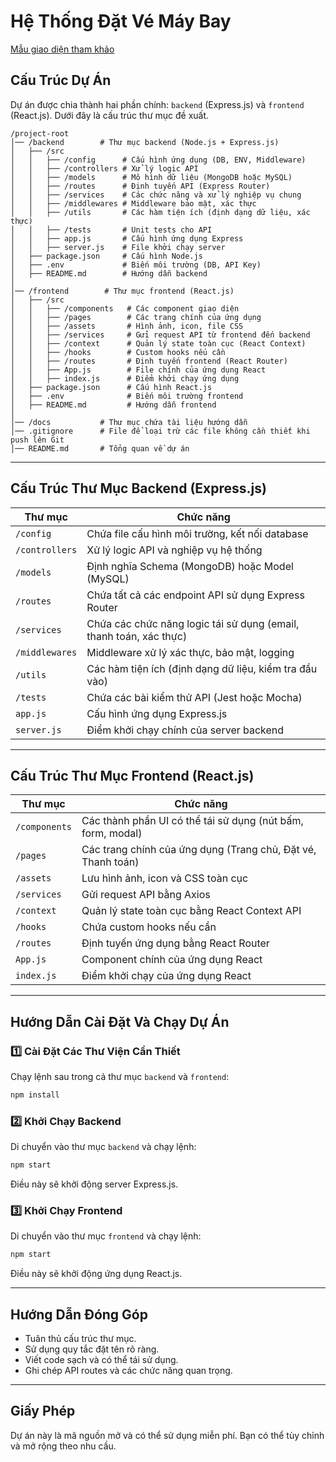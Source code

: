 # **Hệ Thống Đặt Vé Máy Bay**

[Mẫu giao diện tham khảo](https://vemaybay.vn/vi)

## **Cấu Trúc Dự Án**

Dự án được chia thành hai phần chính: `backend` (Express.js) và `frontend` (React.js). Dưới đây là cấu trúc thư mục đề xuất.

```
/project-root
│── /backend        # Thư mục backend (Node.js + Express.js)
│   ├── /src
│   │   ├── /config      # Cấu hình ứng dụng (DB, ENV, Middleware)
│   │   ├── /controllers # Xử lý logic API
│   │   ├── /models      # Mô hình dữ liệu (MongoDB hoặc MySQL)
│   │   ├── /routes      # Định tuyến API (Express Router)
│   │   ├── /services    # Các chức năng và xử lý nghiệp vụ chung
│   │   ├── /middlewares # Middleware bảo mật, xác thực
│   │   ├── /utils       # Các hàm tiện ích (định dạng dữ liệu, xác thực)
│   │   ├── /tests       # Unit tests cho API
│   │   ├── app.js       # Cấu hình ứng dụng Express
│   │   ├── server.js    # File khởi chạy server
│   ├── package.json     # Cấu hình Node.js
│   ├── .env             # Biến môi trường (DB, API Key)
│   ├── README.md        # Hướng dẫn backend
│
│── /frontend        # Thư mục frontend (React.js)
│   ├── /src
│   │   ├── /components   # Các component giao diện
│   │   ├── /pages        # Các trang chính của ứng dụng
│   │   ├── /assets       # Hình ảnh, icon, file CSS
│   │   ├── /services     # Gửi request API từ frontend đến backend
│   │   ├── /context      # Quản lý state toàn cục (React Context)
│   │   ├── /hooks        # Custom hooks nếu cần
│   │   ├── /routes       # Định tuyến frontend (React Router)
│   │   ├── App.js        # File chính của ứng dụng React
│   │   ├── index.js      # Điểm khởi chạy ứng dụng
│   ├── package.json      # Cấu hình React.js
│   ├── .env              # Biến môi trường frontend
│   ├── README.md         # Hướng dẫn frontend
│
│── /docs           # Thư mục chứa tài liệu hướng dẫn
│── .gitignore      # File để loại trừ các file không cần thiết khi push lên Git
│── README.md       # Tổng quan về dự án
```

---

## **Cấu Trúc Thư Mục Backend (Express.js)**

| **Thư mục**    | **Chức năng**                                                      |
| -------------- | ------------------------------------------------------------------ |
| `/config`      | Chứa file cấu hình môi trường, kết nối database                    |
| `/controllers` | Xử lý logic API và nghiệp vụ hệ thống                              |
| `/models`      | Định nghĩa Schema (MongoDB) hoặc Model (MySQL)                     |
| `/routes`      | Chứa tất cả các endpoint API sử dụng Express Router                |
| `/services`    | Chứa các chức năng logic tái sử dụng (email, thanh toán, xác thực) |
| `/middlewares` | Middleware xử lý xác thực, bảo mật, logging                        |
| `/utils`       | Các hàm tiện ích (định dạng dữ liệu, kiểm tra đầu vào)             |
| `/tests`       | Chứa các bài kiểm thử API (Jest hoặc Mocha)                        |
| `app.js`       | Cấu hình ứng dụng Express.js                                       |
| `server.js`    | Điểm khởi chạy chính của server backend                            |

---

## **Cấu Trúc Thư Mục Frontend (React.js)**

| **Thư mục**   | **Chức năng**                                                |
| ------------- | ------------------------------------------------------------ |
| `/components` | Các thành phần UI có thể tái sử dụng (nút bấm, form, modal)  |
| `/pages`      | Các trang chính của ứng dụng (Trang chủ, Đặt vé, Thanh toán) |
| `/assets`     | Lưu hình ảnh, icon và CSS toàn cục                           |
| `/services`   | Gửi request API bằng Axios                                   |
| `/context`    | Quản lý state toàn cục bằng React Context API                |
| `/hooks`      | Chứa custom hooks nếu cần                                    |
| `/routes`     | Định tuyến ứng dụng bằng React Router                        |
| `App.js`      | Component chính của ứng dụng React                           |
| `index.js`    | Điểm khởi chạy của ứng dụng React                            |

---

## **Hướng Dẫn Cài Đặt Và Chạy Dự Án**

### **1️⃣ Cài Đặt Các Thư Viện Cần Thiết**

Chạy lệnh sau trong cả thư mục `backend` và `frontend`:

```sh
npm install
```

### **2️⃣ Khởi Chạy Backend**

Di chuyển vào thư mục `backend` và chạy lệnh:

```sh
npm start
```

Điều này sẽ khởi động server Express.js.

### **3️⃣ Khởi Chạy Frontend**

Di chuyển vào thư mục `frontend` và chạy lệnh:

```sh
npm start
```

Điều này sẽ khởi động ứng dụng React.js.

---

## **Hướng Dẫn Đóng Góp**

- Tuân thủ cấu trúc thư mục.
- Sử dụng quy tắc đặt tên rõ ràng.
- Viết code sạch và có thể tái sử dụng.
- Ghi chép API routes và các chức năng quan trọng.

---

## **Giấy Phép**

Dự án này là mã nguồn mở và có thể sử dụng miễn phí. Bạn có thể tùy chỉnh và mở rộng theo nhu cầu.
